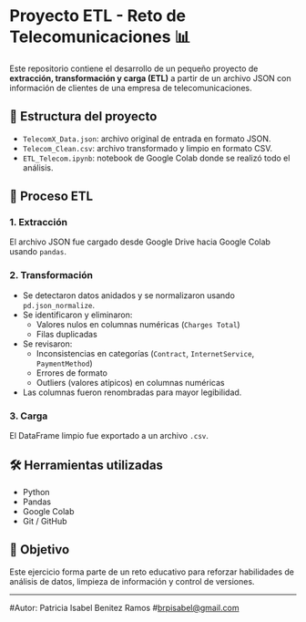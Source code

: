 # Proyecto ETL - Reto de Telecomunicaciones 📊

Este repositorio contiene el desarrollo de un pequeño proyecto de **extracción, transformación y carga (ETL)** a partir de un archivo JSON con información de clientes de una empresa de telecomunicaciones.

## 📁 Estructura del proyecto

- `TelecomX_Data.json`: archivo original de entrada en formato JSON.
- `Telecom_Clean.csv`: archivo transformado y limpio en formato CSV.
- `ETL_Telecom.ipynb`: notebook de Google Colab donde se realizó todo el análisis.

## 🔄 Proceso ETL

### 1. **Extracción**
El archivo JSON fue cargado desde Google Drive hacia Google Colab usando `pandas`.

### 2. **Transformación**
- Se detectaron datos anidados y se normalizaron usando `pd.json_normalize`.
- Se identificaron y eliminaron:
  - Valores nulos en columnas numéricas (`Charges Total`)
  - Filas duplicadas
- Se revisaron:
  - Inconsistencias en categorías (`Contract`, `InternetService`, `PaymentMethod`)
  - Errores de formato
  - Outliers (valores atípicos) en columnas numéricas
- Las columnas fueron renombradas para mayor legibilidad.

### 3. **Carga**
El DataFrame limpio fue exportado a un archivo `.csv`.

## 🛠 Herramientas utilizadas

- Python
- Pandas
- Google Colab
- Git / GitHub

## 📌 Objetivo

Este ejercicio forma parte de un reto educativo para reforzar habilidades de análisis de datos, limpieza de información y control de versiones.

---

#Autor: Patricia Isabel Benitez Ramos
#brpisabel@gmail.com
